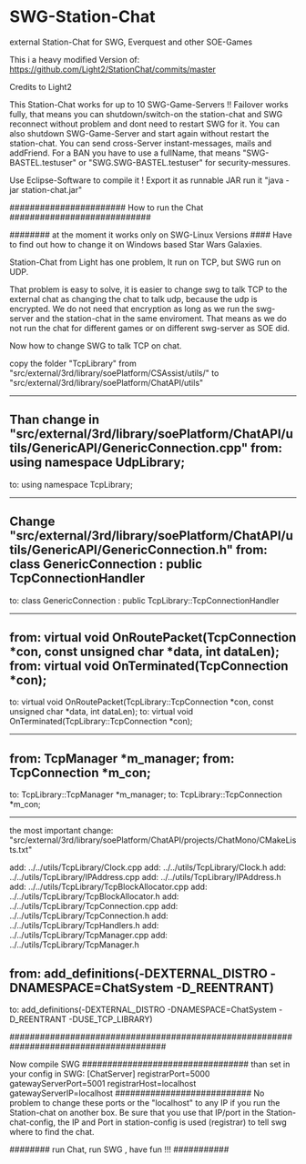 # SWG-Station-Chat
external Station-Chat for SWG, Everquest and other SOE-Games

This i a heavy modified Version of:
https://github.com/Light2/StationChat/commits/master

Credits to Light2

This Station-Chat works for up to 10 SWG-Game-Servers !!
Failover works fully, that means you can shutdown/switch-on the station-chat and SWG reconnect without
problem and dont need to restart SWG for it.
You can also shutdown SWG-Game-Server and start again without restart the station-chat.
You can send cross-Server instant-messages, mails and addFriend.
For a BAN you have to use a fullName, that means "SWG-BASTEL.testuser" or "SWG.SWG-BASTEL.testuser" for security-messures.

Use Eclipse-Software to compile it !
Export it as runnable JAR
run it "java -jar station-chat.jar"

####################### How to run the Chat ############################

######## at the moment it works only on SWG-Linux Versions ####
Have to find out how to change it on Windows based Star Wars Galaxies.

Station-Chat from Light has one problem,
It run on TCP, but SWG run on UDP.

That problem is easy to solve, it is easier to change swg to talk TCP to the external chat as changing the chat to talk udp, because the udp is encrypted. We do not need that encryption as long as we run the swg-server and the station-chat in the same enviroment. That means as we do not run the chat for different games or on different swg-server as SOE did.

Now how to change SWG to talk TCP on chat.

copy the folder "TcpLibrary" from "src/external/3rd/library/soePlatform/CSAssist/utils/" to
"src/external/3rd/library/soePlatform/ChatAPI/utils"
_________________________________________
Than change in "src/external/3rd/library/soePlatform/ChatAPI/utils/GenericAPI/GenericConnection.cpp"
from: using namespace UdpLibrary;
---
to: using namespace TcpLibrary;
_________________________________________
Change "src/external/3rd/library/soePlatform/ChatAPI/utils/GenericAPI/GenericConnection.h"
from: class GenericConnection : public TcpConnectionHandler
---
to: class GenericConnection : public TcpLibrary::TcpConnectionHandler
_____
from: virtual void OnRoutePacket(TcpConnection *con, const unsigned char *data, int dataLen);
from: virtual void OnTerminated(TcpConnection *con);
---
to: virtual void OnRoutePacket(TcpLibrary::TcpConnection *con, const unsigned char *data, int dataLen);
to: virtual void OnTerminated(TcpLibrary::TcpConnection *con);
_____
from: TcpManager *m_manager;
from: TcpConnection *m_con;
---
to: TcpLibrary::TcpManager *m_manager;
to: TcpLibrary::TcpConnection *m_con;
___________________________________________

the most important change:
"src/external/3rd/library/soePlatform/ChatAPI/projects/ChatMono/CMakeLists.txt"

add: ../../utils/TcpLibrary/Clock.cpp
add: ../../utils/TcpLibrary/Clock.h
add: ../../utils/TcpLibrary/IPAddress.cpp
add: ../../utils/TcpLibrary/IPAddress.h
add: ../../utils/TcpLibrary/TcpBlockAllocator.cpp
add: ../../utils/TcpLibrary/TcpBlockAllocator.h
add: ../../utils/TcpLibrary/TcpConnection.cpp
add: ../../utils/TcpLibrary/TcpConnection.h
add: ../../utils/TcpLibrary/TcpHandlers.h
add: ../../utils/TcpLibrary/TcpManager.cpp
add: ../../utils/TcpLibrary/TcpManager.h

from: add_definitions(-DEXTERNAL_DISTRO -DNAMESPACE=ChatSystem -D_REENTRANT)
---
to: add_definitions(-DEXTERNAL_DISTRO -DNAMESPACE=ChatSystem -D_REENTRANT -DUSE_TCP_LIBRARY)

#######################################################################################

Now compile SWG
#################################
than set in your config in SWG:
[ChatServer]
registrarPort=5000
gatewayServerPort=5001
registrarHost=localhost
gatewayServerIP=localhost
###########################
No problem to change these ports or the "localhost" to any IP if you run the Station-chat on another box.
Be sure that you use that IP/port in the Station-chat-config, the IP and Port in station-config is used (registrar)
to tell swg where to find the chat.


######## run Chat, run SWG , have fun !!! ########### 
